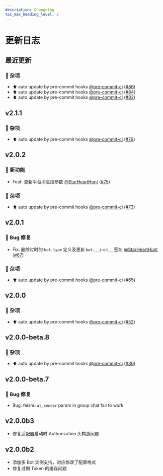 ```yaml
---
description: Changelog
toc_max_heading_level: 2
---
```


# 更新日志

## 最近更新

### 💫 杂项

- :arrow_up: auto update by pre-commit hooks [@pre-commit-ci](https://github.com/pre-commit-ci) ([#86](https://github.com/nonebot/adapter-feishu/pull/86))
- :arrow_up: auto update by pre-commit hooks [@pre-commit-ci](https://github.com/pre-commit-ci) ([#84](https://github.com/nonebot/adapter-feishu/pull/84))
- :arrow_up: auto update by pre-commit hooks [@pre-commit-ci](https://github.com/pre-commit-ci) ([#82](https://github.com/nonebot/adapter-feishu/pull/82))

## v2.1.1

### 💫 杂项

- :arrow_up: auto update by pre-commit hooks [@pre-commit-ci](https://github.com/pre-commit-ci) ([#79](https://github.com/nonebot/adapter-feishu/pull/79))

## v2.0.2

### 🚀 新功能

- Feat: 更新平台消息段参数 [@StarHeartHunt](https://github.com/StarHeartHunt) ([#75](https://github.com/nonebot/adapter-feishu/pull/75))

### 💫 杂项

- :arrow_up: auto update by pre-commit hooks [@pre-commit-ci](https://github.com/pre-commit-ci) ([#73](https://github.com/nonebot/adapter-feishu/pull/73))

## v2.0.1

### 🐛 Bug 修复

- Fix: 删除过时的 `bot.type` 定义及更新 `bot.__init__` 签名 [@StarHeartHunt](https://github.com/StarHeartHunt) ([#67](https://github.com/nonebot/adapter-feishu/pull/67))

### 💫 杂项

- :arrow_up: auto update by pre-commit hooks [@pre-commit-ci](https://github.com/pre-commit-ci) ([#65](https://github.com/nonebot/adapter-feishu/pull/65))

## v2.0.0

### 💫 杂项

- :arrow_up: auto update by pre-commit hooks [@pre-commit-ci](https://github.com/pre-commit-ci) ([#52](https://github.com/nonebot/adapter-feishu/pull/52))

## v2.0.0-beta.8

### 💫 杂项

- :arrow_up: auto update by pre-commit hooks [@pre-commit-ci](https://github.com/pre-commit-ci) ([#36](https://github.com/nonebot/adapter-feishu/pull/36))

## v2.0.0-beta.7

### 🐛 Bug 修复

- Bug: feishu `at_sender` param in group chat fail to work

## v2.0.0b3

- 修复适配器启动时 Authorization 头构造问题

## v2.0.0b2

- 添加多 Bot 实例支持，对应修改了配置格式
- 修复过期 Token 的缓存问题
